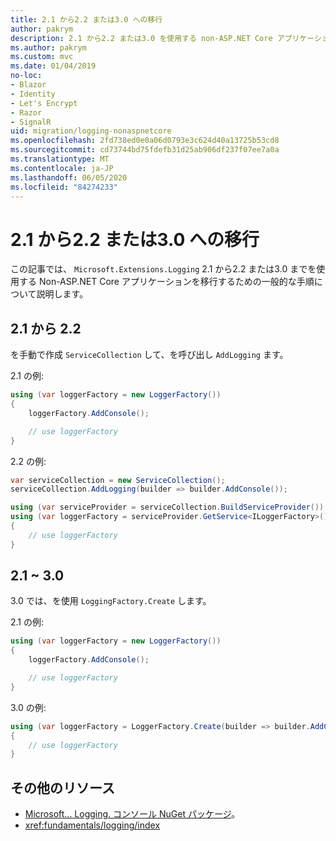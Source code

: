 ```yaml
---
title: 2.1 から2.2 または3.0 への移行
author: pakrym
description: 2.1 から2.2 または3.0 を使用する non-ASP.NET Core アプリケーションを移行する方法について説明します。
ms.author: pakrym
ms.custom: mvc
ms.date: 01/04/2019
no-loc:
- Blazor
- Identity
- Let's Encrypt
- Razor
- SignalR
uid: migration/logging-nonaspnetcore
ms.openlocfilehash: 2fd738ed0e0a06d0793e3c624d40a13725b53cd8
ms.sourcegitcommit: cd73744bd75fdefb31d25ab906df237f07ee7a0a
ms.translationtype: MT
ms.contentlocale: ja-JP
ms.lasthandoff: 06/05/2020
ms.locfileid: "84274233"
---
```

# <a name="migrate-from-microsoftextensionslogging-21-to-22-or-30"></a>2.1 から2.2 または3.0 への移行

この記事では、 `Microsoft.Extensions.Logging` 2.1 から2.2 または3.0 までを使用する Non-ASP.NET Core アプリケーションを移行するための一般的な手順について説明します。

## <a name="21-to-22"></a>2.1 から 2.2

を手動で作成 `ServiceCollection` して、を呼び出し `AddLogging` ます。

2.1 の例:

```csharp
using (var loggerFactory = new LoggerFactory())
{
    loggerFactory.AddConsole();

    // use loggerFactory
}
```

2.2 の例:

```csharp
var serviceCollection = new ServiceCollection();
serviceCollection.AddLogging(builder => builder.AddConsole());

using (var serviceProvider = serviceCollection.BuildServiceProvider())
using (var loggerFactory = serviceProvider.GetService<ILoggerFactory>())
{
    // use loggerFactory
}
```

## <a name="21-to-30"></a>2.1 ~ 3.0

3.0 では、を使用 `LoggingFactory.Create` します。

2.1 の例:

```csharp
using (var loggerFactory = new LoggerFactory())
{
    loggerFactory.AddConsole();

    // use loggerFactory
}
```

3.0 の例:

```csharp
using (var loggerFactory = LoggerFactory.Create(builder => builder.AddConsole()))
{
    // use loggerFactory
}
```

## <a name="additional-resources"></a>その他のリソース

* [Microsoft... Logging. コンソール NuGet パッケージ](https://www.nuget.org/packages/Microsoft.Extensions.Logging.Console/)。
* <xref:fundamentals/logging/index>
